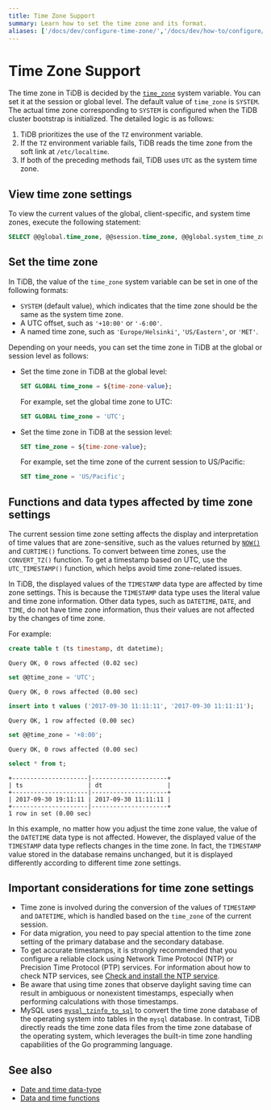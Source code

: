 ```yaml
---
title: Time Zone Support
summary: Learn how to set the time zone and its format.
aliases: ['/docs/dev/configure-time-zone/','/docs/dev/how-to/configure/time-zone/']
---
```


# Time Zone Support

The time zone in TiDB is decided by the [`time_zone`](/system-variables.md#time_zone) system variable. You can set it at the session or global level. The default value of `time_zone` is `SYSTEM`. The actual time zone corresponding to `SYSTEM` is configured when the TiDB cluster bootstrap is initialized. The detailed logic is as follows:

1. TiDB prioritizes the use of the `TZ` environment variable.
2. If the `TZ` environment variable fails, TiDB reads the time zone from the soft link at `/etc/localtime`.
3. If both of the preceding methods fail, TiDB uses `UTC` as the system time zone.

## View time zone settings

To view the current values of the global, client-specific, and system time zones, execute the following statement:

```sql
SELECT @@global.time_zone, @@session.time_zone, @@global.system_time_zone;
```

## Set the time zone

In TiDB, the value of the `time_zone` system variable can be set in one of the following formats:

- `SYSTEM` (default value), which indicates that the time zone should be the same as the system time zone.
- A UTC offset, such as `'+10:00'` or `'-6:00'`.
- A named time zone, such as `'Europe/Helsinki'`, `'US/Eastern'`, or `'MET'`.

Depending on your needs, you can set the time zone in TiDB at the global or session level as follows:

- Set the time zone in TiDB at the global level:

    ```sql
    SET GLOBAL time_zone = ${time-zone-value};
    ```

    For example, set the global time zone to UTC:

    ```sql
    SET GLOBAL time_zone = 'UTC';
    ```

- Set the time zone in TiDB at the session level:

    ```sql
    SET time_zone = ${time-zone-value};
    ```

    For example, set the time zone of the current session to US/Pacific:

    ```sql
    SET time_zone = 'US/Pacific';
    ```

## Functions and data types affected by time zone settings

The current session time zone setting affects the display and interpretation of time values that are zone-sensitive, such as the values returned by [`NOW()`](/functions-and-operators/date-and-time-functions.md) and `CURTIME()` functions. To convert between time zones, use the `CONVERT_TZ()` function. To get a timestamp based on UTC, use the `UTC_TIMESTAMP()` function, which helps avoid time zone-related issues.

In TiDB, the displayed values of the `TIMESTAMP` data type are affected by time zone settings. This is because the `TIMESTAMP` data type uses the literal value and time zone information. Other data types, such as `DATETIME`, `DATE`, and `TIME`, do not have time zone information, thus their values are not affected by the changes of time zone.

For example:

```sql
create table t (ts timestamp, dt datetime);
```

```
Query OK, 0 rows affected (0.02 sec)
```

```sql
set @@time_zone = 'UTC';
```

```
Query OK, 0 rows affected (0.00 sec)
```

```sql
insert into t values ('2017-09-30 11:11:11', '2017-09-30 11:11:11');
```

```
Query OK, 1 row affected (0.00 sec)
```

```sql
set @@time_zone = '+8:00';
```

```
Query OK, 0 rows affected (0.00 sec)
```

```sql
select * from t;
```

```
+---------------------|---------------------+
| ts                  | dt                  |
+---------------------|---------------------+
| 2017-09-30 19:11:11 | 2017-09-30 11:11:11 |
+---------------------|---------------------+
1 row in set (0.00 sec)
```

In this example, no matter how you adjust the time zone value, the value of the `DATETIME` data type is not affected. However, the displayed value of the `TIMESTAMP` data type reflects changes in the time zone. In fact, the `TIMESTAMP` value stored in the database remains unchanged, but it is displayed differently according to different time zone settings.

## Important considerations for time zone settings

- Time zone is involved during the conversion of the values of `TIMESTAMP` and `DATETIME`, which is handled based on the `time_zone` of the current session.
- For data migration, you need to pay special attention to the time zone setting of the primary database and the secondary database.
- To get accurate timestamps, it is strongly recommended that you configure a reliable clock using Network Time Protocol (NTP) or Precision Time Protocol (PTP) services. For information about how to check NTP services, see [Check and install the NTP service](/check-before-deployment.md#check-and-install-the-ntp-service).
- Be aware that using time zones that observe daylight saving time can result in ambiguous or nonexistent timestamps, especially when performing calculations with those timestamps.
- MySQL uses [`mysql_tzinfo_to_sql`](https://dev.mysql.com/doc/refman/8.4/en/mysql-tzinfo-to-sql.html) to convert the time zone database of the operating system into tables in the `mysql` database. In contrast, TiDB directly reads the time zone data files from the time zone database of the operating system, which leverages the built-in time zone handling capabilities of the Go programming language.

## See also

- [Date and time data-type](/data-type-date-and-time.md)
- [Data and time functions](/functions-and-operators/date-and-time-functions.md)